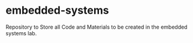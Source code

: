# embedded-systems
Repository to Store all Code and Materials to be created in the embedded systems lab.
